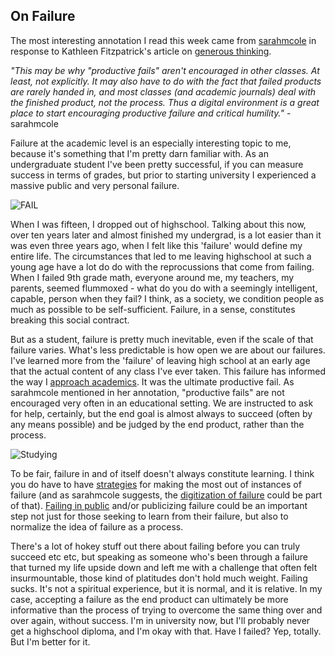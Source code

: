 ## On Failure ##
The most interesting annotation I read this week came from [sarahmcole](https://hyp.is/LYrs9GNqEeelIM9HX2v_fg/www.plannedobsolescence.net/generous-thinking-introduction/) in response to Kathleen Fitzpatrick's article on [generous thinking](http://www.plannedobsolescence.net/generous-thinking-introduction/#more-2828). 

*"This may be why "productive fails" aren't encouraged in other classes. At least, not explicitly. It may also have to do with the fact that failed products are rarely handed in, and most classes (and academic journals) deal with the finished product, not the process. Thus a digital environment is a great place to start encouraging productive failure and critical humility."* -sarahmcole


Failure at the academic level is an especially interesting topic to me, because it's something that I'm pretty darn familiar with. As an undergraduate student I've been pretty successful, if you can measure success in terms of grades, but prior to starting university I experienced a massive public and very personal failure.

![FAIL](https://farm3.staticflickr.com/2610/4020584983_0ec7ef97d7_z.jpg?zz&#x3D;1)

When I was fifteen, I dropped out of highschool. Talking about this now, over ten years later and almost finished my undergrad, is a lot easier than it was even three years ago, when I felt like this 'failure' would define my entire life. The circumstances that led to me leaving highschool at such a young age have a lot do do with the reprocussions that come from failing. When I failed 9th grade math, everyone around me, my teachers, my parents, seemed flummoxed - what do you do with a seemingly intelligent, capable, person when they fail? I think, as a society, we condition people as much as possible to be self-sufficient. Failure, in a sense, constitutes breaking this social contract.

But as a student, failure is pretty much inevitable, even if the scale of that failure varies. What's less predictable is how open we are about our failures. I've learned more from the 'failure' of leaving high school at an early age that the actual content of any class I've ever taken. This failure has informed the way I [approach academics](https://www.theguardian.com/commentisfree/2006/aug/20/comment.alevels). It was the ultimate productive fail. As sarahmcole mentioned in her annotation, "productive fails" are not encouraged very often in an educational setting. We are instructed to ask for help, certainly, but the end goal is almost always to succeed (often by any means possible) and be judged by the end product, rather than the process.

![Studying](https://farm3.staticflickr.com/2916/13681294573_e1cc6c5d3b_b.jpg)

To be fair, failure in and of itself doesn't always constitute learning. I think you do have to have [strategies](https://hbr.org/2011/04/strategies-for-learning-from-failure) for making the most out of instances of failure (and as sarahmcole suggests, the [digitization of failure](https://dzone.com/articles/importance-documenting-failure) could be part of that). [Failing in public](https://www.theguardian.com/education/2016/apr/30/cv-of-failures-princeton-professor-publishes-resume-of-his-career-lows) and/or publicizing failure could be an important step not just for those seeking to learn from their failure, but also to normalize the idea of failure as a process. 

There's a lot of hokey stuff out there about failing before you can truly succeed etc etc, but speaking as someone who's been through a failure that turned my life upside down and left me with a challenge that often felt insurmountable, those kind of platitudes don't hold much weight. Failing sucks. It's not a spiritual experience, but it is normal, and it is relative. In my case, accepting a failure as the end product can ultimately be more informative than the process of trying to overcome the same thing over and over again, without success. I'm in university now, but I'll probably never get a highschool diploma, and I'm okay with that. Have I failed? Yep, totally. But I'm better for it. 


